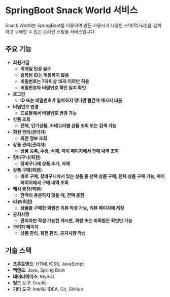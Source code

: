 # SpringBoot Snack World 서비스

Snack World는 SpringBoot를 이용하여 만든 사용자가 다양한 스낵(먹거리)을 검색하고 구매할 수 있는 온라인 쇼핑몰 서비스입니다.

## 주요 기능
- **회원가입**
  - **이메일 인증 필수**
  - **중복된 ID는 허용하지 않음**
  - **비밀번호는 7자이상 15자 이하만 허용**
  - **비밀번호와 비밀번호 확인 일치 확인**
- **로그인**
  - **ID 또는 비밀번호가 일치하지 않다면 빨간색 메시지 띄움**
- **비밀번호 변경**
  - **프로필에서 비밀번호 변경 가능**
- **상품 조회**
  - **전체, 인기상품, 카테고리별 상품 조회 또는 검색 가능**
- **회원 관리(관리자)**
  - **회원 정보 조회**
- **상품 관리(관리자)**
  - **상품 등록, 수정, 삭제, 마이 페이지에서 판매 내역 조회**
- **장바구니(회원)**
  - **장바구니에 상품 추가, 삭제**
- **상품 구매(회원)**
  - **바로 구매, 장바구니에서 있는 상품 중 선택 상품 구매, 전체 상품 구매 가능, 마이 페이지에서 구매 내역 조회**
- **캐시 충전(회원)**
  - **잔액이 충분하지 않을 때, 잔액 충전**
- **리뷰(회원)**
  - **상품을 구매한 회원은 리뷰 작성 가능, 리뷰 페이지에 저장**
- **공지사항**
  - **관리자만 작성 가능한 게시판, 회원 또는 비회원은 확인만 가능**
- **관리자 페이지**
  - **상품 관리, 회원 관리, 공지사항 작성**

## 기술 스택
- **프론트엔드**: HTML/CSS, JavaScript
- **백엔드**: Java, Spring Boot
- **데이터베이스**: MySQL
- **빌드 도구**: Gradle
- **기타 도구**: IntelliJ IDEA, Git, GitHub
